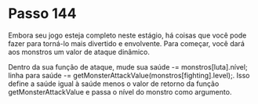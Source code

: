 # Passo 144

Embora seu jogo esteja completo neste estágio, há coisas que você pode fazer para torná-lo mais divertido e envolvente. Para começar, você dará aos monstros um valor de ataque dinâmico.

Dentro da sua função de ataque, mude sua saúde -= monstros[luta].nível; linha para saúde -= getMonsterAttackValue(monstros[fighting].level);. Isso define a saúde igual à saúde menos o valor de retorno da função getMonsterAttackValue e passa o nível do monstro como argumento.